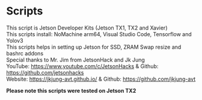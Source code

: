 # Scripts

This script is Jetson Developer Kits (Jetson TX1, TX2 and Xavier)\
This scripts install: NoMachine arm64, Visual Studio Code, Tensorflow and Yolov3\
This scripts helps in setting up Jetson for SSD, ZRAM Swap resize and bashrc addons\
Special thanks to Mr. Jim from JetsonHack and Jk Jung\
YouTube: https://www.youtube.com/c/JetsonHacks & Github: https://github.com/jetsonhacks \
Website: https://jkjung-avt.github.io/ & Github: https://github.com/jkjung-avt

**Please note this scripts were tested on Jetson TX2**
